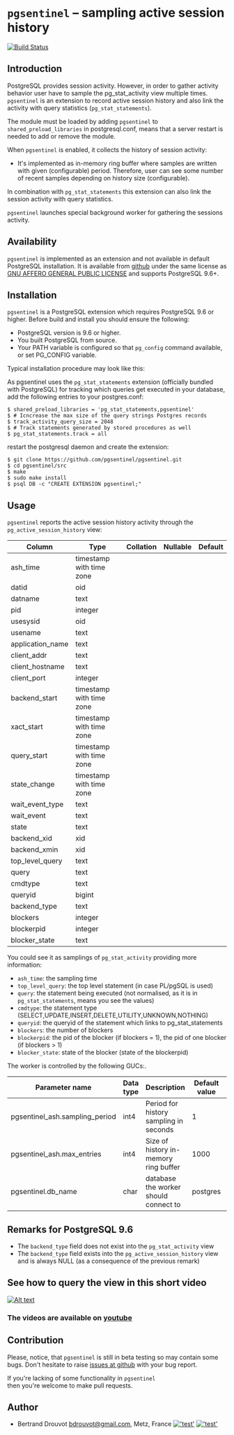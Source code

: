 `pgsentinel` – sampling active session history
=============================================================

[![Build Status](https://travis-ci.org/pgsentinel/pgsentinel.svg?branch=master)](https://travis-ci.org/pgsentinel/pgsentinel)

Introduction
------------

PostgreSQL provides session activity. However, in order to gather activity  
behavior user have to sample the pg_stat_activity view multiple times.
`pgsentinel` is an extension to record active session history and also link
 the activity with query statistics (`pg_stat_statements`).


The module must be loaded by adding `pgsentinel` to
`shared_preload_libraries` in postgresql.conf, means that a server restart
is needed to add or remove the module.

When `pgsentinel` is enabled, it collects the history of session activity:

 * It's implemented as in-memory ring buffer where
   samples are written with given (configurable)
   period.  Therefore, user can see some number of
   recent samples depending on history size (configurable).  
   
In combination with `pg_stat_statements` this extension can also link the session activity with
query statistics.

`pgsentinel` launches special background worker for gathering the
sessions activity.

Availability
------------

`pgsentinel` is implemented as an extension and not available in default
PostgreSQL installation. It is available from
[github](https://github.com/pgsentinel/pgsentinel)
under the same license as
[GNU AFFERO GENERAL PUBLIC LICENSE](https://github.com/pgsentinel/pgsentinel/blob/master/LICENSE)
and supports PostgreSQL 9.6+.

Installation
------------

`pgsentinel` is a PostgreSQL extension which requires PostgreSQL 9.6 or
higher. Before build and install you should ensure the following:

 * PostgreSQL version is 9.6 or higher.
 * You built PostgreSQL from source.
 * Your PATH variable is configured so that `pg_config` command available, or
   set PG_CONFIG variable.

Typical installation procedure may look like this:

As pgsentinel uses the `pg_stat_statements` extension (officially bundled with PostgreSQL) for tracking which queries get executed in your database, add the following entries to your postgres.conf:

    $ shared_preload_libraries = 'pg_stat_statements,pgsentinel'
    $ # Icncrease the max size of the query strings Postgres records
    $ track_activity_query_size = 2048
    $ # Track statements generated by stored procedures as well
    $ pg_stat_statements.track = all

restart the postgresql daemon and create the extension:

    $ git clone https://github.com/pgsentinel/pgsentinel.git
    $ cd pgsentinel/src
    $ make
    $ sudo make install
    $ psql DB -c "CREATE EXTENSION pgsentinel;"


Usage
-----

`pgsentinel` reports the active session history activity through the `pg_active_session_history` view:

 |     Column      |           Type           | Collation | Nullable | Default  |
 | ------------------ | -------------------------- | -----------  | ----------  | ---------  |
  | ash_time         | timestamp with time zone |           |          |  |
  | datid            | oid                      |           |          |  |
  | datname          | text                     |           |          |  |
  | pid              | integer                  |           |          |  |
  | usesysid         | oid                      |           |          |  |
  | usename          | text                     |           |          |  |
  | application_name | text                     |           |          |  |
  | client_addr      | text                     |           |          |  |
  | client_hostname  | text                     |           |          |  |
  | client_port      | integer                  |           |          |  |
  | backend_start    | timestamp with time zone |           |          |  |
  | xact_start       | timestamp with time zone |           |          |  |
  | query_start      | timestamp with time zone |           |          |  |
  | state_change     | timestamp with time zone |           |          |  |
  | wait_event_type  | text                     |           |          |  |
  | wait_event       | text                     |           |          |  |
  | state            | text                     |           |          |  |
  | backend_xid      | xid                      |           |          |  |
  | backend_xmin     | xid                      |           |          |  |
  | top_level_query  | text                     |           |          |  |
  | query            | text                     |           |          |  |
  | cmdtype          | text                     |           |          |  |
  | queryid          | bigint                   |           |          |  |
  | backend_type     | text                     |           |          |  |
  | blockers         | integer                  |           |          |  |
  | blockerpid       | integer                  |           |          |  |
  | blocker_state    | text                     |           |          |  |

You could see it as samplings of `pg_stat_activity` providing more information:

* `ash_time`: the sampling time
* `top_level_query`: the top level statement (in case PL/pgSQL is used)
* `query`: the statement being executed (not normalised, as it is in `pg_stat_statements`, means you see the values)
* `cmdtype`: the statement type (SELECT,UPDATE,INSERT,DELETE,UTILITY,UNKNOWN,NOTHING)
* `queryid`: the queryid of the statement which links to pg_stat_statements
* `blockers`: the number of blockers
* `blockerpid`: the pid of the blocker (if blockers = 1), the pid of one blocker (if blockers > 1)
* `blocker_state`: state of the blocker (state of the blockerpid) 

The worker is controlled by the following GUCs:.

|         Parameter name              | Data type |                  Description                | Default value | Min value  |
| ----------------------------------- | --------- | ------------------------------------------- | ------------  | -------- |
| pgsentinel_ash.sampling_period     | int4      | Period for history sampling in seconds |            1 | 1 |
| pgsentinel_ash.max_entries     | int4      | Size of history in-memory ring buffer |            1000 | 1000 |
| pgsentinel.db_name        | char      |  database the worker should connect to          |          postgres | |

Remarks for PostgreSQL 9.6
-------------------------

* The `backend_type` field does not exist into the `pg_stat_activity` view
* The `backend_type` field exists into the `pg_active_session_history` view and is always NULL (as a consequence of the previous remark)

See how to query the view in this short video
-------------
[![Alt text](https://raw.githubusercontent.com/pgsentinel/pg_ash_scripts/master/images/video_pg_ash_scripts.PNG)](https://www.youtube.com/watch?v=WVKzKjlK75U)


### The videos are available on [youtube](https://www.youtube.com/channel/UCGVciSS2YwnPhtHHGB3Ep3A) 


Contribution
------------

Please, notice, that `pgsentinel` is still in beta testing so may contain some bugs. Don't hesitate to raise
[issues at github](https://github.com/pgsentinel/pgsentinel/issues) with
your bug report.

If you're lacking of some functionality in `pgsentinel`  
then you're welcome to make pull requests.

Author
-------
 
 * Bertrand Drouvot <bdrouvot@gmail.com>,
   Metz, France [!['test'](https://www.pgsentinel.com/images/twitter.png)](https://twitter.com/BertrandDrouvot) [!['test'](https://www.pgsentinel.com/images/linkedin.png)](https://www.linkedin.com/in/bdrouvot/)
